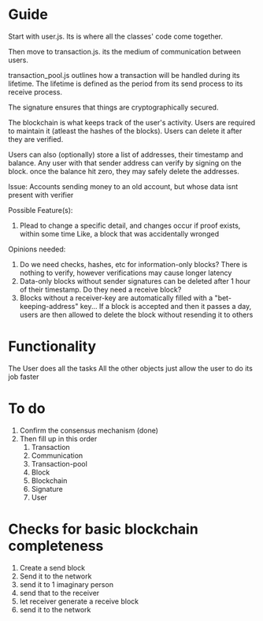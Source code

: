 # Guide
Start with user.js.
Its is where all the classes' code come together.

Then move to transaction.js.
its the medium of communication between users.

transaction_pool.js outlines how a transaction will be handled during its lifetime.
The lifetime is defined as the period from its send process to its receive process.

The signature ensures that things are cryptographically secured.

The blockchain is what keeps track of the user's activity.
Users are required to maintain it (atleast the hashes of the blocks).
Users can delete it after they are verified.

Users can also (optionally) store a list of addresses, their timestamp and balance.
Any user with that sender address can verify by signing on the block.
once the balance hit zero, they may safely delete the addresses.

Issue: 
Accounts sending money to an old account, but whose data isnt present with verifier 

Possible Feature(s):
1. Plead to change a specific detail, and changes occur if proof exists, within some time
    Like, a block that was accidentally wronged

Opinions needed:
1. Do we need checks, hashes, etc for information-only blocks? There is nothing to verify, however  verifications may cause longer latency
2. Data-only blocks without sender signatures can be deleted after 1 hour of their timestamp. Do they need a receive block?
3. Blocks without a receiver-key are automatically filled with a "bet-keeping-address" key...
If a block is accepted and then it passes a day, users are then allowed to delete 
the block without resending it to others

# Functionality
The User does all the tasks
All the other objects just allow the user to do its job faster

# To do
<ol>
<li> Confirm the consensus mechanism (done)
<li> Then fill up in this order
    <ol>
    <li> Transaction
    <li> Communication
    <li> Transaction-pool
    <li> Block
    <li> Blockchain
    <li> Signature
    <li> User
    </ol>
</ol>

# Checks for basic blockchain completeness
1. Create a send block
2. Send it to the network
3. send it to 1 imaginary person
4. send that to the receiver
5. let receiver generate a receive block
6. send it to the network
